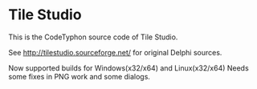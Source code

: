 # Tile Studio

This is the CodeTyphon source code of Tile Studio.

See http://tilestudio.sourceforge.net/ for original Delphi sources.

Now supported builds for Windows(x32/x64) and Linux(x32/x64)
Needs some fixes in PNG work and some dialogs.
